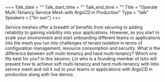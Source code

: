 +++
Talk_date = ""
Talk_start_time = ""
Talk_end_time = ""
Title = "Operate Multi-Tenancy Service Mesh with ArgoCD in Production"
Type = "talk"
Speakers = ["lin-sun"]
+++

 Service meshes offer a breadth of benefits from securing to adding reliability to gaining visibility into your applications. However, as you start to scale your environment and start onboarding different teams or applications into the mesh you run into challenges of tenant isolation in terms of configuration management, resource consumption and security. What is the difference between soft multi-tenancy and hard multi-tenancy? Which one fits best for you? In this session, Lin who is a founding member of Istio will present how to achieve soft multi-tenancy and hard multi-tenancy with Istio service mesh and roll it out to your teams or applications with ArgoCD in production along with live demos. 
